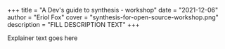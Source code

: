 +++
title = "A Dev's guide to synthesis - workshop"
date = "2021-12-06"
author = "Eriol Fox"
cover = "synthesis-for-open-source-workshop.png"
description = "FILL DESCRIPTION TEXT"
+++

Explainer text goes here
